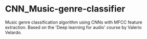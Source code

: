 # CNN_Music-genre-classifier
Music genre classification algorithm using CNNs with MFCC feature extraction. Based on the 'Deep learning for audio' course by Valerio Velardo.
